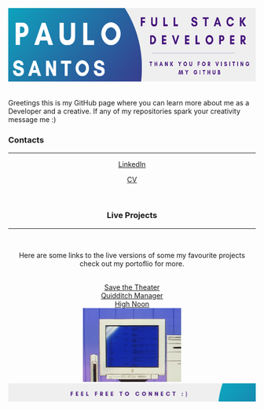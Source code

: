 <div align="center"><img src="/Github_Banner.png" alt="A banner that introduces the user Paulo Santos" height="150px" /></div>
<br>
<p>Greetings this is my GitHub page where you can learn more about me as a Developer and a creative.
If any of my repositories spark your creativity message me :) </p>
<h3>Contacts</h3>
<hr>
 <div align="center"> 
<!--  <a href="https://www.linkedin.com/in/paulo-j-santos/" target="_blank"><img src="/[removal.ai]_tmp-6167364925eeb.png" alt="linked in icon" height="75px" target="_blank"> </a>  -->
  <a href="https://www.linkedin.com/in/paulo-j-santos/" target="_blank"><p>LinkedIn</p> </a> 
  </div>
  <div align="center"> 
<!--  <a href="https://www.canva.com/design/DAErfI6CH8g/7mgDgCLMeK0VJj9Bq58mKg/view?utm_content=DAErfI6CH8g&utm_campaign=designshare&utm_medium=link&utm_source=sharebutton" target="_blank"><img src="/CV-removebg-preview.png" alt="linked in icon" height="75px" target="_blank"></a>  -->
 <a href="https://www.canva.com/design/DAErfI6CH8g/7mgDgCLMeK0VJj9Bq58mKg/view?utm_content=DAErfI6CH8g&utm_campaign=designshare&utm_medium=link&utm_source=sharebutton" target="_blank"><p>CV</p> </a> 
<div>
<br>
<h3 align="center">Live Projects</h3>
<hr>
<br>
    <p>Here are some links to the live versions of  some my favourite projects check out my portoflio for more.</p>
<br>
  <a href="https://savethetheatre2021.netlify.app/" target="_blank">Save the Theater</a> 
  <br>
  <a href="https://quidditch-manager-project.herokuapp.com/" target="_blank">Quidditch Manager</a>
  <br>
  <a href="https://highnoontimetracker.netlify.app/" target="_blank">High Noon</a>
 </div> 
 <img src="/7577b71b1fa613d0032e31fbafb0bdcc.gif" height="150px" alt="A computer flahsing" /> 
<br>
<img src="/Github_Footer.png " alt="A Footer inviting visitors to connect" /> 
